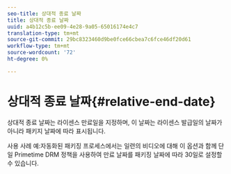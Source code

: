 ```yaml
---
seo-title: 상대적 종료 날짜
title: 상대적 종료 날짜
uuid: a4b12c5b-ee09-4e28-9a05-65016174e4c7
translation-type: tm+mt
source-git-commit: 29bc8323460d9be0fce66cbea7c6fce46df20d61
workflow-type: tm+mt
source-wordcount: '72'
ht-degree: 0%

---
```



# 상대적 종료 날짜{#relative-end-date}

상대적 종료 날짜는 라이센스 만료일을 지정하며, 이 날짜는 라이센스 발급일의 날짜가 아니라 패키지 날짜에 따라 표시됩니다.

사용 사례 예:자동화된 패키징 프로세스에서는 일련의 비디오에 대해 이 옵션과 함께 단일 Primetime DRM 정책을 사용하여 만료 날짜를 패키징 날짜에 따라 30일로 설정할 수 있습니다.
